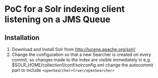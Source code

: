 PoC for a Solr indexing client listening on a JMS Queue
=======================================================

Installation
------------

1. Download and Install Solr from http://lucene.apache.org/solr/
2. Change the configuration so that a new Searcher is created on every commit, so changes made to the index are visible immediately in e.g. $SOLR_HOME/collection1/conf/solrconfig.xml change  the autocommit part to include `<openSearcher>true</openSearcher>`

